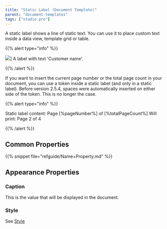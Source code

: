 ```yaml
---
title: "Static Label (Document Template)"
parent: "document-templates"
tags: ["studio pro"]
---
```


A static label shows a line of static text. You can use it to place custom text inside a data view, template grid or table.

{{% alert type="info" %}}

![](attachments/819203/918130.png)]
A label with text 'Customer name'.

{{% /alert %}}

If you want to insert the current page number or the total page count in your document, you can use a token inside a static label (and only in a static label).
Before version 2.5.4, spaces were automatically inserted on either side of the token. This is no longer the case.

{{% alert type="info" %}}

Static label content: Page [%pageNumber%] of [%totalPageCount%]
Will print: Page 2 of 4

{{% /alert %}}

## Common Properties

{{% snippet file="refguide/Name+Property.md" %}}

## Appearance Properties

### Caption

This is the value that will be displayed in the document.

### Style

See [Style](style)
